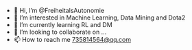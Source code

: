 - 👋 Hi, I’m @FreiheitalsAutonomie
- 👀 I’m interested in Machine Learning, Data Mining and Dota2
- 🌱 I’m currently learning RL and DM
- 💞️ I’m looking to collaborate on ...
- 📫 How to reach me 735814564@qq.com

<!---
FreiheitalsAutonomie/FreiheitalsAutonomie is a ✨ special ✨ repository because its `README.md` (this file) appears on your GitHub profile.
You can click the Preview link to take a look at your changes.
--->
